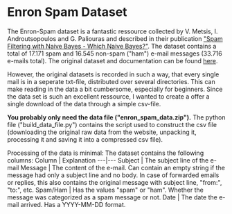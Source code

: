 # Enron Spam Dataset
The Enron-Spam dataset is a fantastic ressource collected by V. Metsis, I. Androutsopoulos and G. Paliouras and described in their publication ["Spam Filtering with Naive Bayes - Which Naive Bayes?"](https://nes.aueb.gr/ipl/nlp/pubs/ceas2006_paper.pdf). The dataset contains a total of 17.171 spam and 16.545 non-spam ("ham") e-mail messages (33.716 e-mails total). The original dataset and documentation can be found [here](http://www2.aueb.gr/users/ion/data/enron-spam/readme.txt).

However, the original datasets is recorded in such a way, that every single mail is in a seperate txt-file, distributed over several directories. This can make reading in the data a bit cumbersome, especially for beginners. Since the data set is such an excellent ressource, I wanted to create a offer a single download of the data through a simple csv-file.

**You probably only need the data file ("enron_spam_data.zip").** The python file ("build_data_file.py") contains the script used to construct the csv file (downloading the original raw data from the website, unpacking it, processing it and saving it into a compressed csv file).

Processing of the data is minimal: The dataset contains the following columns:
Column | Explanation
---|---
Subject | The subject line of the e-mail
Message | The content of the e-mail. Can contain an empty string if the message had only a subject line and no body. In case of forwarded emails or replies, this also contains the original message with subject line, "from:", "to:", etc.
Spam/Ham | Has the values "spam" or "ham". Whether the message was categorized as a spam message or not.
Date | The date the e-mail arrived. Has a YYYY-MM-DD format.
